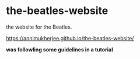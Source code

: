 # the-beatles-website
the website for the Beatles. 

https://annimukherjee.github.io/the-beatles-website/



__was followling some guidelines in a tutorial__
